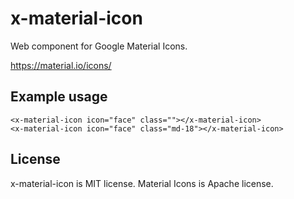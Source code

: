 # x-material-icon

Web component for Google Material Icons.

https://material.io/icons/


## Example usage

```
<x-material-icon icon="face" class=""></x-material-icon>
<x-material-icon icon="face" class="md-18"></x-material-icon>
```

## License

x-material-icon is MIT license.
Material Icons is Apache license.
